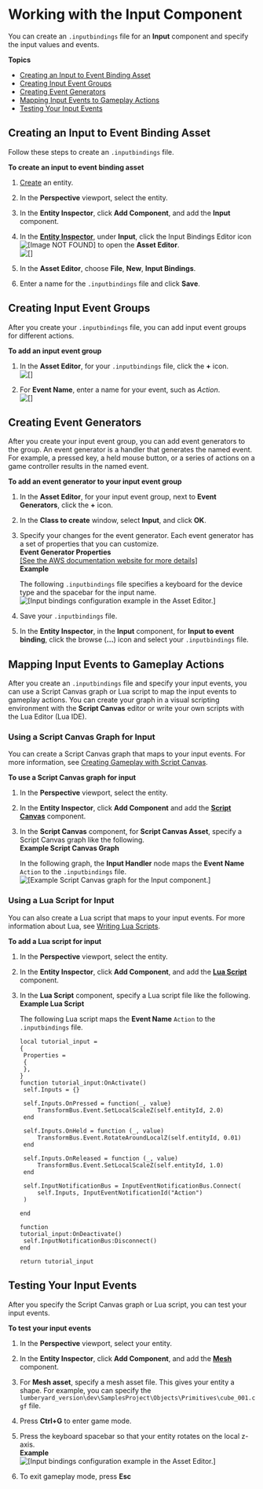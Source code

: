# Working with the Input Component<a name="working-with-the-input-component"></a>

You can create an `.inputbindings` file for an **Input** component and specify the input values and events\.

**Topics**
+ [Creating an Input to Event Binding Asset](#component-input-event-binding-asset)
+ [Creating Input Event Groups](#input-event-groups)
+ [Creating Event Generators](#event-generators)
+ [Mapping Input Events to Gameplay Actions](#mapping-the-input-events-to-gameplay-actions)
+ [Testing Your Input Events](#testing-your-input-events-in-gamemode)

## Creating an Input to Event Binding Asset<a name="component-input-event-binding-asset"></a>

Follow these steps to create an `.inputbindings` file\.

**To create an input to event binding asset**

1. [Create](creating-entity.md) an entity\.

1.  In the **Perspective** viewport, select the entity\. 

1. In the **Entity Inspector**, click **Add Component**, and add the **Input** component\.

1. In the [**Entity Inspector**](component-entity-inspector.md), under **Input**, click the Input Bindings Editor icon ![\[Image NOT FOUND\]](http://docs.aws.amazon.com/lumberyard/latest/userguide/images/component-input-edit-icon.png) to open the **Asset Editor**\.  
![\[\]](http://docs.aws.amazon.com/lumberyard/latest/userguide/images/input-component-properties-1.png)

1. In the **Asset Editor**, choose **File**, **New**, **Input Bindings**\.

1. Enter a name for the `.inputbindings` file and click **Save**\.

## Creating Input Event Groups<a name="input-event-groups"></a>

After you create your `.inputbindings` file, you can add input event groups for different actions\.

**To add an input event group**

1. In the **Asset Editor**, for your `.inputbindings` file, click the **\+** icon\.  
![\[\]](http://docs.aws.amazon.com/lumberyard/latest/userguide/images/input-component-properties-2.png)

1. For **Event Name**, enter a name for your event, such as *Action*\.  
![\[\]](http://docs.aws.amazon.com/lumberyard/latest/userguide/images/input-component-properties-3.png)

## Creating Event Generators<a name="event-generators"></a>

After you create your input event group, you can add event generators to the group\. An event generator is a handler that generates the named event\. For example, a pressed key, a held mouse button, or a series of actions on a game controller results in the named event\.

**To add an event generator to your input event group**

1. In the **Asset Editor**, for your input event group, next to **Event Generators**, click the **\+** icon\.

1. In the **Class to create** window, select **Input**, and click **OK**\.

1. Specify your changes for the event generator\. Each event generator has a set of properties that you can customize\.  
**Event Generator Properties**    
[\[See the AWS documentation website for more details\]](http://docs.aws.amazon.com/lumberyard/latest/userguide/working-with-the-input-component.html)  
**Example**  

   The following `.inputbindings` file specifies a keyboard for the device type and the spacebar for the input name\.  
![\[Input bindings configuration example in the Asset Editor.\]](http://docs.aws.amazon.com/lumberyard/latest/userguide/images/input-configuration-properties-2.png)

1. Save your `.inputbindings` file\.

1. In the **Entity Inspector**, in the **Input** component, for **Input to event binding**, click the browse \(**…**\) icon and select your `.inputbindings` file\.

## Mapping Input Events to Gameplay Actions<a name="mapping-the-input-events-to-gameplay-actions"></a>

After you create an `.inputbindings` file and specify your input events, you can use a Script Canvas graph or Lua script to map the input events to gameplay actions\. You can create your graph in a visual scripting environment with the **Script Canvas** editor or write your own scripts with the Lua Editor \(Lua IDE\)\.

### Using a Script Canvas Graph for Input<a name="component-script-canvas-input"></a>

You can create a Script Canvas graph that maps to your input events\. For more information, see [Creating Gameplay with Script Canvas](script-canvas-intro.md)\. 

**To use a Script Canvas graph for input**

1. In the **Perspective** viewport, select the entity\. 

1. In the **Entity Inspector**, click **Add Component** and add the **[Script Canvas](component-script-canvas.md)** component\.

1. In the **Script Canvas** component, for **Script Canvas Asset**, specify a Script Canvas graph like the following\.  
**Example Script Canvas Graph**  

   In the following graph, the **Input Handler** node maps the **Event Name** `Action` to the `.inputbindings` file\.  
![\[Example Script Canvas graph for the Input component.\]](http://docs.aws.amazon.com/lumberyard/latest/userguide/images/input-configuration-script-canvas-example.png)

### Using a Lua Script for Input<a name="component-input-lua-script"></a>

You can also create a Lua script that maps to your input events\. For more information about Lua, see [Writing Lua Scripts](lua-scripting-intro.md)\.

**To add a Lua script for input**

1. In the **Perspective** viewport, select the entity\. 

1. In the **Entity Inspector**, click **Add Component**, and add the **[Lua Script](component-lua-script.md)** component\.

1. In the **Lua Script** component, specify a Lua script file like the following\.  
**Example Lua Script**  

   The following Lua script maps the **Event Name** `Action` to the `.inputbindings` file\.

   ```
   local tutorial_input =
   {
   	Properties =
   	{
   	},
   }
   function tutorial_input:OnActivate()
   	self.Inputs = {}
   	
   	self.Inputs.OnPressed = function(_, value) 
   		TransformBus.Event.SetLocalScaleZ(self.entityId, 2.0)
   	end
   
   	self.Inputs.OnHeld = function (_, value) 
   		TransformBus.Event.RotateAroundLocalZ(self.entityId, 0.01)
   	end
   
   	self.Inputs.OnReleased = function (_, value) 
   		TransformBus.Event.SetLocalScaleZ(self.entityId, 1.0)
   	end
   	
   	self.InputNotificationBus = InputEventNotificationBus.Connect(
   		self.Inputs, InputEventNotificationId("Action")
   	)	
   	
   end
   
   function
   tutorial_input:OnDeactivate()
   	self.InputNotificationBus:Disconnect()
   end
   
   return tutorial_input
   ```

## Testing Your Input Events<a name="testing-your-input-events-in-gamemode"></a>

After you specify the Script Canvas graph or Lua script, you can test your input events\.

**To test your input events**

1. In the **Perspective** viewport, select your entity\. 

1. In the **Entity Inspector**, click **Add Component**, and add the **[Mesh](component-static-mesh.md)** component\.

1. For **Mesh asset**, specify a mesh asset file\. This gives your entity a shape\. For example, you can specify the `lumberyard_version\dev\SamplesProject\Objects\Primitives\cube_001.cgf` file\.

1. Press **Ctrl\+G** to enter game mode\.

1. Press the keyboard spacebar so that your entity rotates on the local z\-axis\.  
**Example**    
![\[Input bindings configuration example in the Asset Editor.\]](http://docs.aws.amazon.com/lumberyard/latest/userguide/images/input-configuration-example-gamemode.gif)

1.  To exit gameplay mode, press **Esc**